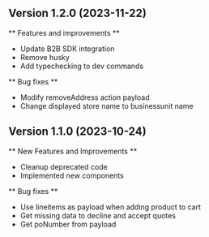 
## Version 1.2.0 (2023-11-22)


** Features and improvements **

- Update B2B SDK integration
- Remove husky
- Add typechecking to dev commands

** Bug fixes **

- Modify removeAddress action payload
- Change displayed store name to businessunit name

## Version 1.1.0 (2023-10-24)

** New Features and Improvements **

- Cleanup deprecated code
- Implemented new components

** Bug fixes **

- Use lineitems as payload when adding product to cart
- Get missing data to decline and accept quotes
- Get poNumber from payload

